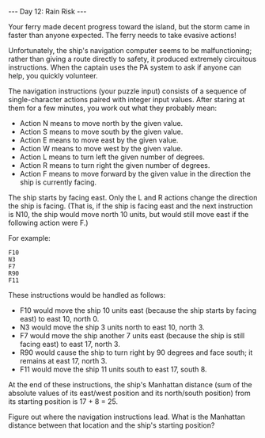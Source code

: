 --- Day 12: Rain Risk ---

Your ferry made decent progress toward the island, but the storm came in faster than anyone expected. The ferry needs to take evasive actions!

Unfortunately, the ship's navigation computer seems to be malfunctioning; rather than giving a route directly to safety, it produced extremely circuitous instructions. When the captain uses the PA system to ask if anyone can help, you quickly volunteer.

The navigation instructions (your puzzle input) consists of a sequence of single-character actions paired with integer input values. After staring at them for a few minutes, you work out what they probably mean:

- Action N means to move north by the given value.
- Action S means to move south by the given value.
- Action E means to move east by the given value.
- Action W means to move west by the given value.
- Action L means to turn left the given number of degrees.
- Action R means to turn right the given number of degrees.
- Action F means to move forward by the given value in the direction the ship is currently facing.

The ship starts by facing east. Only the L and R actions change the direction the ship is facing. (That is, if the ship is facing east and the next instruction is N10, the ship would move north 10 units, but would still move east if the following action were F.)

For example:

```
F10
N3
F7
R90
F11
```

These instructions would be handled as follows:

- F10 would move the ship 10 units east (because the ship starts by facing east) to east 10, north 0.
- N3 would move the ship 3 units north to east 10, north 3.
- F7 would move the ship another 7 units east (because the ship is still facing east) to east 17, north 3.
- R90 would cause the ship to turn right by 90 degrees and face south; it remains at east 17, north 3.
- F11 would move the ship 11 units south to east 17, south 8.

At the end of these instructions, the ship's Manhattan distance (sum of the absolute values of its east/west position and its north/south position) from its starting position is 17 + 8 = 25.

Figure out where the navigation instructions lead. What is the Manhattan distance between that location and the ship's starting position?
